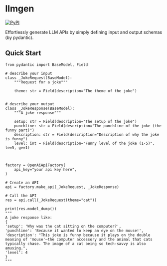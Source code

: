 # llmgen

[![PyPI](https://img.shields.io/pypi/v/llmgen?label=pypi%20package)](https://pypi.org/project/llmgen/)

Effortlessly generate LLM APIs by simply defining input and output schemas (by pydantic).


## Quick Start

```
from pydantic import BaseModel, Field

# describe your input
class _JokeRequest(BaseModel):
    """Request for a joke"""

    theme: str = Field(description="The theme of the joke")


# describe your output
class _JokeResponse(BaseModel):
    """A joke response"""

    setup: str = Field(description="The setup of the joke")
    punchline: str = Field(description="The punchline of the joke (the funny part)")
    description: str = Field(description="Description of why the joke is funny")
    level: int = Field(description="Funny level of the joke (1-5)", le=5, ge=1)



factory = OpenAiApiFactory(
    api_key="your api key here",
)

# Create an API
api = factory.make_api(_JokeRequest, _JokeResponse)

# Call the API
res = api.call(_JokeRequest(theme="cat"))

print(res.model_dump())
"""
A joke response like:
{
'setup': 'Why was the cat sitting on the computer?', 
'punchline': 'Because it wanted to keep an eye on the mouse!', 
'description': "This joke is funny because it plays on the double meaning of 'mouse'—the computer accessory and the animal that cats typically chase. The image of a cat being so tech-savvy is also amusing.", 
'level': 4
}
"""

```

